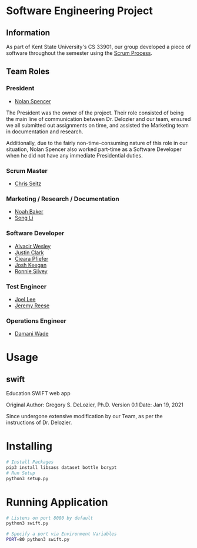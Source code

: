 # Software Engineering Project

## Information

As part of Kent State University's CS 33901, our group developed a piece of software throughout the semester using the [Scrum Process](https://www.scrum.org/resources/what-is-scrum).

## Team Roles

### President
- [Nolan Spencer](https://github.com/NolSpencer)

The President was the owner of the project. Their role consisted of being the main line of communication between Dr. Delozier and our team, ensured we all submitted out assignments on time, and assisted the Marketing team in documentation and research. 

Additionally, due to the fairly non-time-consuming nature of this role in our situation, Nolan Spencer also worked part-time as a Software Developer when he did not have any immediate Presidential duties.

### Scrum Master
- [Chris Seitz](https://github.com/cseitz)

### Marketing / Research / Documentation
- [Noah Baker](https://github.com/nbaker24)
- [Song Li](https://github.com/sli55)

### Software Developer
- [Alvacir Wesley](https://github.com/wesaka)
- [Justin Clark](https://github.com/justintclark)
- [Cieara Pfiefer](https://github.com/cpfeifer)
- [Josh Keegan](https://github.com/jkeegan1)
- [Ronnie Silvey](https://github.com/rsilvey1)

### Test Engineer
- [Joel Lee](https://github.com/Chulz25)
- [Jeremy Reese](https://github.com/JReese1212)

### Operations Engineer
- [Damani Wade](https://github.com/damaniwade)





# Usage

## swift
Education SWIFT web app

Original Author: Gregory S. DeLozier, Ph.D.
Version 0.1 Date: Jan 19, 2021

Since undergone extensive modification by our Team, as per the instructions of Dr. Delozier.

# Installing
```bash
# Install Packages
pip3 install libsass dataset bottle bcrypt
# Run Setup
python3 setup.py
```

# Running Application

```bash
# Listens on port 8080 by default
python3 swift.py
```
```bash
# Specify a port via Environment Variables
PORT=80 python3 swift.py
```
